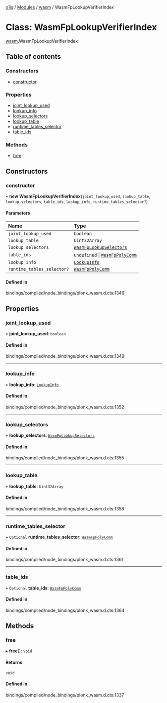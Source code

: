 [o1js](../README.md) / [Modules](../modules.md) / [wasm](../modules/wasm.md) / WasmFpLookupVerifierIndex

# Class: WasmFpLookupVerifierIndex

[wasm](../modules/wasm.md).WasmFpLookupVerifierIndex

## Table of contents

### Constructors

- [constructor](wasm.WasmFpLookupVerifierIndex.md#constructor)

### Properties

- [joint\_lookup\_used](wasm.WasmFpLookupVerifierIndex.md#joint_lookup_used)
- [lookup\_info](wasm.WasmFpLookupVerifierIndex.md#lookup_info)
- [lookup\_selectors](wasm.WasmFpLookupVerifierIndex.md#lookup_selectors)
- [lookup\_table](wasm.WasmFpLookupVerifierIndex.md#lookup_table)
- [runtime\_tables\_selector](wasm.WasmFpLookupVerifierIndex.md#runtime_tables_selector)
- [table\_ids](wasm.WasmFpLookupVerifierIndex.md#table_ids)

### Methods

- [free](wasm.WasmFpLookupVerifierIndex.md#free)

## Constructors

### constructor

• **new WasmFpLookupVerifierIndex**(`joint_lookup_used`, `lookup_table`, `lookup_selectors`, `table_ids`, `lookup_info`, `runtime_tables_selector?`)

#### Parameters

| Name | Type |
| :------ | :------ |
| `joint_lookup_used` | `boolean` |
| `lookup_table` | `Uint32Array` |
| `lookup_selectors` | [`WasmFpLookupSelectors`](wasm.WasmFpLookupSelectors.md) |
| `table_ids` | `undefined` \| [`WasmFpPolyComm`](wasm.WasmFpPolyComm.md) |
| `lookup_info` | [`LookupInfo`](wasm.LookupInfo.md) |
| `runtime_tables_selector?` | [`WasmFpPolyComm`](wasm.WasmFpPolyComm.md) |

#### Defined in

bindings/compiled/node_bindings/plonk_wasm.d.cts:1346

## Properties

### joint\_lookup\_used

• **joint\_lookup\_used**: `boolean`

#### Defined in

bindings/compiled/node_bindings/plonk_wasm.d.cts:1349

___

### lookup\_info

• **lookup\_info**: [`LookupInfo`](wasm.LookupInfo.md)

#### Defined in

bindings/compiled/node_bindings/plonk_wasm.d.cts:1352

___

### lookup\_selectors

• **lookup\_selectors**: [`WasmFpLookupSelectors`](wasm.WasmFpLookupSelectors.md)

#### Defined in

bindings/compiled/node_bindings/plonk_wasm.d.cts:1355

___

### lookup\_table

• **lookup\_table**: `Uint32Array`

#### Defined in

bindings/compiled/node_bindings/plonk_wasm.d.cts:1358

___

### runtime\_tables\_selector

• `Optional` **runtime\_tables\_selector**: [`WasmFpPolyComm`](wasm.WasmFpPolyComm.md)

#### Defined in

bindings/compiled/node_bindings/plonk_wasm.d.cts:1361

___

### table\_ids

• `Optional` **table\_ids**: [`WasmFpPolyComm`](wasm.WasmFpPolyComm.md)

#### Defined in

bindings/compiled/node_bindings/plonk_wasm.d.cts:1364

## Methods

### free

▸ **free**(): `void`

#### Returns

`void`

#### Defined in

bindings/compiled/node_bindings/plonk_wasm.d.cts:1337
